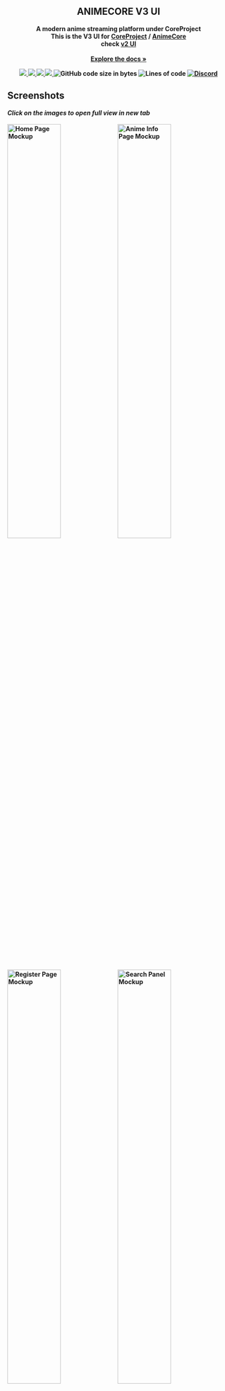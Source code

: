 <div align="center">

  <h2 align="center">ANIMECORE V3 UI</h2>

  <p align="center">
   <b>A modern anime streaming platform under CoreProject
     <br>
   This is the V3 UI for <a href="https://github.com/baseplate-admin/CoreProject/">CoreProject</a> / <a href="https://github.com/Tokito69/CoreProject-V3-UI/">AnimeCore<a/>
     <br>
     check <a href="https://coreproject.moe/anime/">v2 UI</a>
    <br><br>
    <a href="https://github.com/baseplate-admin/CoreProject"><strong>Explore the docs »</strong></a>
  </p>
</div>

<p align="center">
  <a href="https://github.com/Tokito69/CoreProject-V3-UI/graphs/contributors" alt="Contributors">
    <img src="https://img.shields.io/github/contributors/Tokito69/CoreProject-V3-UI.svg?style=for-the-badge" >
  </a>
  <a href="https://github.com/Tokito69/CoreProject-V3-UI/network/members" alt="Forks">
    <img src="https://img.shields.io/github/forks/Tokito69/CoreProject-V3-UI.svg?style=for-the-badge">
  </a>
  <a href="https://github.com/Tokito69/CoreProject-V3-UI/issues" alt="Issues">
    <img src="https://img.shields.io/github/issues/Tokito69/CoreProject-V3-UI.svg?style=for-the-badge">
  </a>
  <a href="https://github.com/Tokito69/CoreProject-V3-UI/blob/v2/LICENSE" alt="License - AGPL-3.0">
    <img src="https://img.shields.io/github/license/Tokito69/CoreProject-V3-UI.svg?style=for-the-badge">
  </a>

  <img alt="GitHub code size in bytes" src="https://img.shields.io/github/languages/code-size/Tokito69/CoreProject-V3-UI?style=for-the-badge">
  <img alt="Lines of code" src="https://img.shields.io/tokei/lines/github/Tokito69/CoreProject-V3-UI?style=for-the-badge">
  <a href='https://discord.gg/7AraSmKqnN'><img alt="Discord" src="https://img.shields.io/discord/1039894823626362931?style=for-the-badge"></a>
</p>
    
## Screenshots

<p float="left">
  <i>Click on the images to open full view in new tab</i>
  <br>
  <br>
  <img src="https://imgbox.io/ib/mZwPoOMD11.png" alt="Home Page Mockup" width=49%>
  <img src="https://imgbox.io/ib/OUbB4rsyCh.png" alt="Anime Info Page Mockup" width=49%>
  <img src="https://imgbox.io/ib/zPypve2smU.png" alt="Register Page Mockup" width=49%>
  <img src="https://imgbox.io/ib/22dteHTHrH.png" alt="Search Panel Mockup" width=49%>

## Contributing

-   If you have a suggestion/idea that would make this project better, please create a pull request. All pull requests will be reviewed by us, and adjusted.

-   You can also [open a new issue](https://github.com/Tokito69/CoreProject-V3-UI/issues/new/choose) or [help us with an existing one](https://github.com/Tokito69/CoreProject-V3-UI/issues).

Other than that, you can also help the project by giving it a star! Your help is extremely appreciated :)

## License

Distributed under the AGPL-3.0 License. See [`LICENSE`](https://github.com/Tokito69/CoreProject-V3-UI/blob/v2/LICENSE) for more information.
